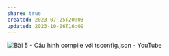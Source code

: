 ```yaml
---
share: true
created: 2023-07-25T20:03
updated: 2023-10-06T16:09
---
```

![Bài 5 - Cấu hình compile với tsconfig.json - YouTube](https://youtu.be/UJYu4dF3Vrw)
